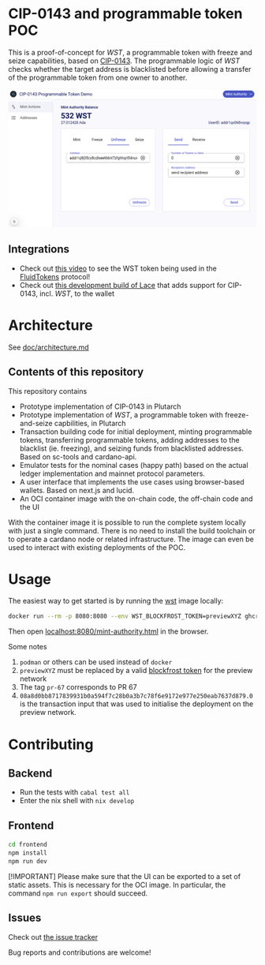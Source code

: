 # CIP-0143 and programmable token POC

This is a proof-of-concept for _WST_, a programmable token with freeze and seize capabilities, based on [CIP-0143](https://github.com/colll78/CIPs/blob/patch-3/CIP-0143/README.md). The programmable logic of _WST_ checks whether the target address is blacklisted before allowing a transfer of the programmable token from one owner to another.

![Screenshot of the UI showing the minting authority.](image-1.png)

## Integrations

* Check out [this video](https://docs.fluidtokens.com/DemoWST.mp4) to see the WST token being used in the [FluidTokens](https://fluidtokens.com/) protocol!
* Check out [this development build of Lace](https://github.com/input-output-hk/lace/compare/main...feat/programable-tokens-poc) that adds support for CIP-0143, incl. _WST_, to the wallet

# Architecture

See [doc/architecture.md](doc/architecture.md)

## Contents of this repository

This repository contains 
* Prototype implementation of CIP-0143 in Plutarch
* Prototype implementation of _WST_, a programmable token with freeze-and-seize capbilities, in Plutarch
* Transaction building code for initial deployment, minting programmable tokens, transferring programmable tokens, adding addresses to the blacklist (ie. freezing), and seizing funds from blacklisted addresses. Based on sc-tools and cardano-api.
* Emulator tests for the nominal cases (happy path) based on the actual ledger implementation and mainnet protocol parameters.
* A user interface that implements the use cases using browser-based wallets. Based on next.js and lucid.
* An OCI container image with the on-chain code, the off-chain code and the UI

With the container image it is possible to run the complete system locally with just a single command.
There is no need to install the build toolchain or to operate a cardano node or related infrastructure.
The image can even be used to interact with existing deployments of the POC.

# Usage

The easiest way to get started is by running the [wst](https://github.com/input-output-hk/wsc-poc/pkgs/container/wst) image locally:

```bash
docker run --rm -p 8080:8080 --env WST_BLOCKFROST_TOKEN=previewXYZ ghcr.io/input-output-hk/wst:pr-67 manage 08a8d0bb8717839931b0a594f7c28b0a3b7c78f6e9172e977e250eab7637d879.0 start
```

Then open [localhost:8080/mint-authority.html](localhost:8080/mint-authority.html) in the browser.

Some notes
1. `podman` or others can be used instead of `docker`
2. `previewXYZ` must be replaced by a valid [blockfrost token](https://docs.blockfrost.io/#description/tokens) for the preview network
3. The tag `pr-67` corresponds to PR 67
4. `08a8d0bb8717839931b0a594f7c28b0a3b7c78f6e9172e977e250eab7637d879.0` is the transaction input that was used to initialise the deployment on the preview network.

# Contributing

## Backend

* Run the tests with `cabal test all`
* Enter the nix shell with `nix develop`

## Frontend

```bash
cd frontend
npm install
npm run dev
```

[!IMPORTANT]
Please make sure that the UI can be exported to a set of static assets.
This is necessary for the OCI image.
In particular, the command `npm run export` should succeed.

## Issues

Check out [the issue tracker](https://github.com/input-output-hk/wsc-poc/issues)

Bug reports and contributions are welcome!
